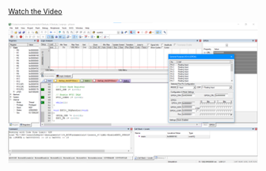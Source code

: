 [Watch the Video](https://drive.google.com/file/d/1FPao0YcjQe-qMJ5iLFGO6IZhYPFsaafc/view?usp=sharing)


![Image Alt Text](./Screenshot.png)
